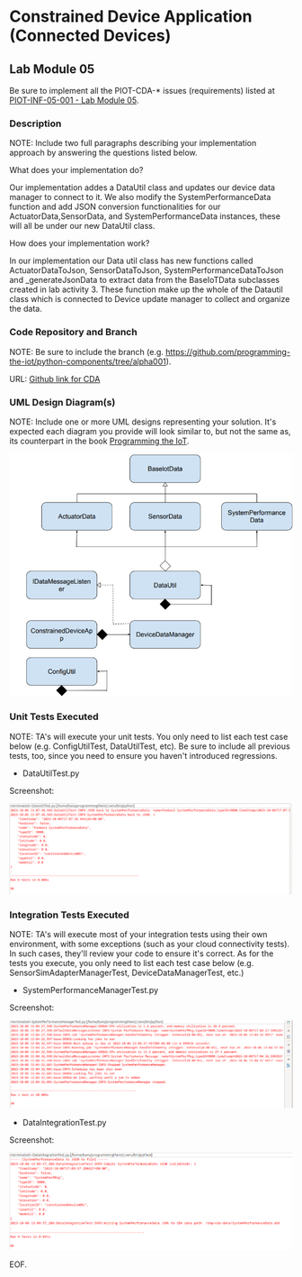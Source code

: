 # Constrained Device Application (Connected Devices)

## Lab Module 05

Be sure to implement all the PIOT-CDA-* issues (requirements) listed at [PIOT-INF-05-001 - Lab Module 05](https://github.com/orgs/programming-the-iot/projects/1#column-10488421).

### Description

NOTE: Include two full paragraphs describing your implementation approach by answering the questions listed below.

What does your implementation do? 

Our implementation addes a DataUtil class and updates our device data manager to connect to it. We also modify the SystemPerformanceData function and add JSON conversion functionalities for our ActuatorData,SensorData, and SystemPerformanceData instances, these will all be under our new DataUtil class.

How does your implementation work?

In our implementation our Data util class has new functions called ActuatorDataToJson, SensorDataToJson, SystemPerformanceDataToJson and _generateJsonData to extract data from the BaseIoTData subclasses created in lab activity 3. These function make up the whole of the Datautil class which is connected to Device update manager to collect and organize the data. 
### Code Repository and Branch

NOTE: Be sure to include the branch (e.g. https://github.com/programming-the-iot/python-components/tree/alpha001).

URL: [Github link for CDA](https://github.com/BanSuth/piot-python-components/tree/labmodule05)

### UML Design Diagram(s)

NOTE: Include one or more UML designs representing your solution. It's expected each
diagram you provide will look similar to, but not the same as, its counterpart in the
book [Programming the IoT](https://learning.oreilly.com/library/view/programming-the-internet/9781492081401/).

![CDA Image](Images/CDA/CDA_UML.png)

### Unit Tests Executed

NOTE: TA's will execute your unit tests. You only need to list each test case below
(e.g. ConfigUtilTest, DataUtilTest, etc). Be sure to include all previous tests, too,
since you need to ensure you haven't introduced regressions.

- DataUtilTest.py 

Screenshot: 

![DataUtilTest](Images/CDA/DataUtilTest_UNIT.PNG)

### Integration Tests Executed

NOTE: TA's will execute most of your integration tests using their own environment, with
some exceptions (such as your cloud connectivity tests). In such cases, they'll review
your code to ensure it's correct. As for the tests you execute, you only need to list each
test case below (e.g. SensorSimAdapterManagerTest, DeviceDataManagerTest, etc.)

- SystemPerformanceManagerTest.py

Screenshot: 

![DataUtilTest](Images/CDA/SystemPerformanceManagerTest_INT.PNG)

- DataIntegrationTest.py

Screenshot: 

![DataIntegrationTest](Images/CDA/DataIntegrationTest_INT.PNG)



EOF.
